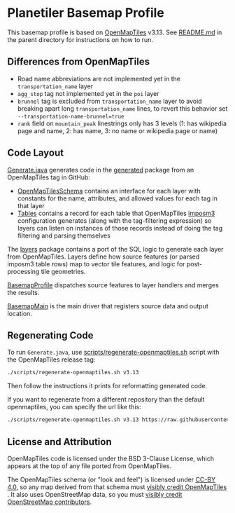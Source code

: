 # Planetiler Basemap Profile

This basemap profile is based on [OpenMapTiles](https://github.com/openmaptiles/openmaptiles) v3.13.
See [README.md](../README.md) in the parent directory for instructions on how to run.

## Differences from OpenMapTiles

- Road name abbreviations are not implemented yet in the `transportation_name` layer
- `agg_stop` tag not implemented yet in the `poi` layer
- `brunnel` tag is excluded from `transportation_name` layer to avoid breaking apart long `transportation_name`
  lines, to revert this behavior set `--transportation-name-brunnel=true`
- `rank` field on `mountain_peak` linestrings only has 3 levels (1: has wikipedia page and name, 2: has name, 3: no name
  or wikipedia page or name)

## Code Layout

[Generate.java](./src/main/java/com/onthegomap/planetiler/basemap/Generate.java) generates code in
the [generated](./src/main/java/com/onthegomap/planetiler/basemap/generated) package from an OpenMapTiles tag in GitHub:

- [OpenMapTilesSchema](./src/main/java/com/onthegomap/planetiler/basemap/generated/OpenMapTilesSchema.java)
  contains an interface for each layer with constants for the name, attributes, and allowed values for each tag in that
  layer
- [Tables](./src/main/java/com/onthegomap/planetiler/basemap/generated/Tables.java)
  contains a record for each table that OpenMapTiles [imposm3](https://github.com/omniscale/imposm3) configuration
  generates (along with the tag-filtering expression) so layers can listen on instances of those records instead of
  doing the tag filtering and parsing themselves

The [layers](./src/main/java/com/onthegomap/planetiler/basemap/layers) package contains a port of the SQL logic to
generate each layer from OpenMapTiles. Layers define how source features (or parsed imposm3 table rows) map to vector
tile features, and logic for post-processing tile geometries.

[BasemapProfile](./src/main/java/com/onthegomap/planetiler/basemap/BasemapProfile.java) dispatches source features to
layer handlers and merges the results.

[BasemapMain](./src/main/java/com/onthegomap/planetiler/basemap/BasemapMain.java) is the main driver that registers
source data and output location.

## Regenerating Code

To run `Generate.java`, use [scripts/regenerate-openmaptiles.sh](../scripts/regenerate-openmaptiles.sh) script with the
OpenMapTiles release tag:

```bash
./scripts/regenerate-openmaptiles.sh v3.13
```

Then follow the instructions it prints for reformatting generated code.

If you want to regenerate from a different repository than the default openmaptiles, you can specify the url like this:

```bash
./scripts/regenerate-openmaptiles.sh v3.13 https://raw.githubusercontent.com/openmaptiles/openmaptiles/
```

## License and Attribution

OpenMapTiles code is licensed under the BSD 3-Clause License, which appears at the top of any file ported from
OpenMapTiles.

The OpenMapTiles schema (or "look and feel") is licensed under [CC-BY 4.0](http://creativecommons.org/licenses/by/4.0/),
so any map derived from that schema
must [visibly credit OpenMapTiles](https://github.com/openmaptiles/openmaptiles/blob/master/LICENSE.md#design-license-cc-by-40)
. It also uses OpenStreetMap data, so you
must [visibly credit OpenStreetMap contributors](https://www.openstreetmap.org/copyright).
